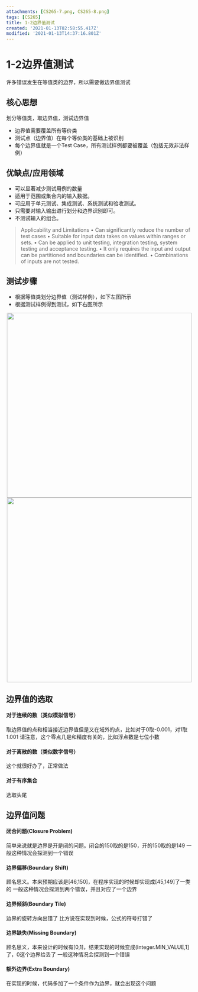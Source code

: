 ```yaml
---
attachments: [CS265-7.png, CS265-8.png]
tags: [CS265]
title: 1-2边界值测试
created: '2021-01-13T02:58:55.417Z'
modified: '2021-01-13T14:37:16.801Z'
---
```


# 1-2边界值测试
许多错误发生在等值类的边界，所以需要做边界值测试
## 核心思想
划分等值类，取边界值，测试边界值
- 边界值需要覆盖所有等价类
- 测试点（边界值）在每个等价类的基础上被识别
- 每个边界值就是一个Test Case，所有测试样例都要被覆盖（包括无效非法样例）

## 优缺点/应用领域
- 可以显著减少测试用例的数量
- 适用于范围或集合内的输入数据。
- 可应用于单元测试、集成测试、系统测试和验收测试。
- 只需要对输入输出进行划分和边界识别即可。
- 不测试输入的组合。
> Applicability and Limitations
• Can significantly reduce the number of test cases
• Suitable for input data takes on values within ranges or sets.
• Can be applied to unit testing, integration testing, system testing and acceptance testing.
• It only requires the input and output can be partitioned and boundaries can be identified.
• Combinations of inputs are not tested.

## 测试步骤
- 根据等值类划分边界值（测试样例），如下左图所示
- 根据测试样例得到测试，如下右图所示
<p align="center">
<img src="@attachment/CS265-7.png" width="500">
<img src="@attachment/CS265-8.png" width="500">
</p>

## 边界值的选取
#### 对于连续的数（类似模拟信号）
取边界值的点和相当接近边界值但是又在域外的点，比如对于0取-0.001，对1取1.001
请注意，这个零点几是和精度有关的，比如浮点数是七位小数
#### 对于离散的数（类似数字信号）
这个就很好办了，正常做法
#### 对于有序集合
选取头尾

## 边界值问题
#### 闭合问题(Closure Problem)
简单来说就是边界是开是闭的问题。闭合的150取的是150，开的150取的是149
一般这种情况会探测到一个错误
#### 边界偏移(Boundary Shift)
顾名思义。本来预期应该是[46,150]，在程序实现的时候却实现成[45,149]了一类的
一般这种情况会探测到两个错误，并且对应了一个边界
#### 边界倾斜(Boundary Tile)
边界的旋转方向出错了
比方说在实现到时候，公式的符号打错了
#### 边界缺失(Missing Boundary)
顾名思义，本来设计的时候有[0,1]，结果实现的时候变成(Integer.MIN_VALUE,1]了，0这个边界给丢了
一般这种情况会探测到一个错误
#### 额外边界(Extra Boundary)
在实现的时候，代码多加了一个条件作为边界，就会出现这个问题




